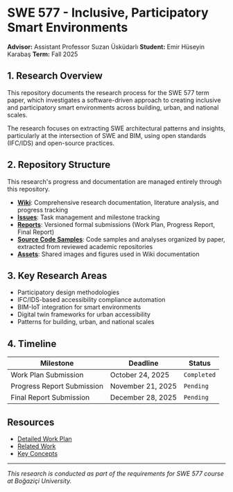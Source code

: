 # SWE 577 - Inclusive, Participatory Smart Environments

**Advisor:** Assistant Professor Suzan Üsküdarlı
**Student:** Emir Hüseyin Karabaş
**Term:** Fall 2025

## 1. Research Overview

This repository documents the research process for the SWE 577 term paper, which investigates a software-driven approach to creating inclusive and participatory smart environments across building, urban, and national scales. 

The research focuses on extracting SWE architectural patterns and insights, particularly at the intersection of SWE and BIM, using open standards (IFC/IDS) and open-source practices.

## 2. Repository Structure

This research's progress and documentation are managed entirely through this repository.

- **[Wiki](../../wiki)**: Comprehensive research documentation, literature analysis, and progress tracking
- **[Issues](../../issues)**: Task management and milestone tracking
- **[Reports](reports/)**: Versioned formal submissions (Work Plan, Progress Report, Final Report)
- **[Source Code Samples](code/)**: Code samples and analyses organized by paper, extracted from reviewed academic repositories
- **[Assets](assets/)**: Shared images and figures used in Wiki documentation

## 3. Key Research Areas

- Participatory design methodologies
- IFC/IDS-based accessibility compliance automation
- BIM-IoT integration for smart environments
- Digital twin frameworks for urban accessibility
- Patterns for building, urban, and national scales

## 4. Timeline

| Milestone | Deadline | Status |
| -------------------------- | ----------------- | ----------- |
| Work Plan Submission | October 24, 2025 | `Completed` |
| Progress Report Submission | November 21, 2025 | `Pending` |
| Final Report Submission | December 28, 2025 | `Pending` |

## Resources

- [Detailed Work Plan](../../wiki/Roadmap)
- [Related Work](../../wiki/Related-Work)
- [Key Concepts](../../wiki/Key-Concepts)

---

*This research is conducted as part of the requirements for SWE 577 course at Boğaziçi University.*